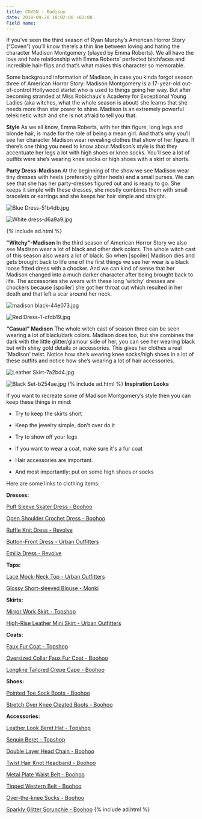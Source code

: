 ```yaml
---
title: COVEN - Madison
date: 2018-09-20 18:02:00 +02:00
Field name: 
---
```



If you’ve seen the third season of Ryan Murphy’s American Horror Story (“Coven”) you’ll know there’s a thin line between loving and hating the character Madison Montgomery (played by Emma Roberts). We all have the love and hate relationship with Emma Roberts’ perfected bitchfaces and incredible hair-flips and that’s what makes this character so memorable.

Some background information of Madison, in case you kinda forgot season three of American Horror Story: Madison Montgomery is a 17-year-old out-of-control Hollywood starlet who is used to things going her way. But after becoming stranded at Miss Robichaux's Academy for Exceptional Young Ladies (aka witches, what the whole season is about) she learns that she needs more than star power to shine. Madison is an extremely powerful telekinetic witch and she is not afraid to tell you that.

**Style**
As we all know, Emma Roberts, with her thin figure, long legs and blonde hair, is made for the role of being a mean girl. And that’s why you’ll see her character Madison wear revealing clothes that show of her figure. If there’s one thing you need to know about Madison’s style is that they accentuate her legs a lot with high shoes or knee socks. You’ll see a lot of outfits were she’s wearing knee socks or high shoes with a skirt or shorts.


**Party Dress-Madison**
At the beginning of the show we see Madison wear tiny dresses with heels (preferably glitter heels) and a small purses. We can see that she has her party-dresses figured out and is ready to go. She keeps it simple with these dresses, she mostly combines them with small bracelets or earrings and she keeps her hair simple and straight.

![Blue Dress-51b4db.jpg](/uploads/Blue%20Dress-51b4db.jpg)

![White dress-d6a9a9.jpg](/uploads/White%20dress-d6a9a9.jpg)

{% include ad.html %}

**"Witchy"-Madison**
In the third season of American Horror Story we also see Madison wear a lot of black and other dark colors. The whole witch cast of this season also wears a lot of black. So when \[spoiler\] Madison dies and gets brought back to life one of the first things we see her wear is a black loose fitted dress with a chocker. And we can kind of sense that her Madison changed into a much darker character after being brought back to life. The accessories she wears with these long ‘witchy’ dresses are chockers because \[spoiler\] she got her throat cut which resulted in her death and that left a scar around her neck.


![madison black-44e073.jpg](/uploads/madison%20black-44e073.jpg)

![Red Dress-1-cfdb19.jpg](/uploads/Red%20Dress-1-cfdb19.jpg)

**“Casual” Madison**
The whole witch cast of season three can be seen wearing a lot of black/dark colors. Madison does too, but she combines the dark with the little glitter/glamour side of her, you can see her wearing black but with shiny gold details or accessories. This gives her clothes a real 'Madison' twist. Notice how she’s wearing knee socks/high shoes in a lot of these outfits and notice how she’s wearing a lot of hair accessories.

![Leather Skirt-7a2bd4.jpg](/uploads/Leather%20Skirt-7a2bd4.jpg)

![Black Set-b254ae.jpg](/uploads/Black%20Set-b254ae.jpg)
{% include ad.html %}
**Inspiration Looks**

If you want to recreate some of Madison Montgomery’s style then you can keep these things in mind:

* Try to keep the skirts short

* Keep the jewelry simple, don't over do it

* Try to show off your legs

* If you want to wear a coat, make sure it's a fur coat

* Hair accessories are important.

* And most importantly: put on some high shoes or socks

Here are some links to clothing items:

**Dresses:**

[Puff Sleeve Skater Dress - Boohoo](https://us.boohoo.com/square-neck-3%2F4-puff-sleeve-skater-dress/DZZ14552.html)

[Open Shoulder Crochet Dress - Boohoo](https://nl.boohoo.com/plus-open-shoulder-crochet-dress/PZZ81043.html?color=105)

[Ruffle Knit Dress - Revolve](https://www.revolve.com/ronny-kobo-bethanny-ruffle-pointelle-knit-dress/dp/RONR-WD307/?d=Womens&page=2&lc=14&itrownum=5&itcurrpage=2&itview=01)

[Button-Front Dress - Urban Outfitters](https://www.urbanoutfitters.com/shop/lioness-american-sweetheart-plunging-button-front-dress?category=dresses&color=001)

[Emilia Dress - Revolve](https://www.revolve.com/sabina-musayev-emilia-dress/dp/SBNA-WD5/?d=Womens&page=2&lc=5&itrownum=2&itcurrpage=2&itview=01)

**Tops:**

[Lace Mock-Neck Top - Urban Outfitters](https://www.urbanoutfitters.com/shop/uo-bella-lace-mock-neck-top?category=womens-tops&color=001)

[Glossy Short-sleeved Blouse - Monki](https://www.monki.com/en_eur/clothing/tops/shirts-and-blouses/product.glossy-short-sleeved-blouse-black-magic.0684913001.html)

**Skirts:**

[Mirror Work Skirt - Topshop](http://eu.topshop.com/en/tseu/product/clothing-485092/skirts-485114/cast-no-shadow-mirror-work-skirt-by-wyldr-7405524)

[High-Rise Leather Mini Skirt - Urban Outfitters](https://www.urbanoutfitters.com/shop/vintage-high-rise-leather-mini-skirt?category=skirts&color=001)

**Coats:**

[Faux Fur Coat - Topshop](http://eu.topshop.com/en/tseu/product/clothing-485092/jackets-coats-2390890/tall-faux-fur-coat-7879416)

[Oversized Collar Faux Fur Coat - Boohoo](https://nl.boohoo.com/jasmine-boutique-oversized-collar-faux-fur-coat/DZZ49835.html)

[Longline Tailored Crepe Cape - Boohoo](https://nl.boohoo.com/longline-tailored-crepe-cape/DZZ77562.html?color=105)

**Shoes:**

[Pointed Toe Sock Boots - Boohoo](https://nl.boohoo.com/pointed-toe-sock-boots/DZZ33686.html)

[Stretch Over Knee Cleated Boots - Boohoo](https://nl.boohoo.com/stretch-over-knee-cleated-boots/DZZ97820.html)

**Accessories:**

[Leather Look Beret Hat - Topshop](http://eu.topshop.com/en/tseu/product/bags-accessories-1702217/hats-485128/leather-look-beret-hat-7815408)

[Sequin Beret - Topshop](http://eu.topshop.com/en/tseu/product/bags-accessories-1702217/hats-485128/sequin-beret-7738268)

[Double Layer Head Chain - Boohoo](https://nl.boohoo.com/diamante-double-layer-head-chain/DZZ18949.html)

[Twist Hair Knot Headband - Boohoo](https://nl.boohoo.com/jersey-twist-knot-headband/DZZ25027.html?color=394)

[Metal Plate Waist Belt - Boohoo](https://nl.boohoo.com/textured-metal-plate-waist-belt/AZZ16035.html)

[Tipped Western Belt - Boohoo](https://nl.boohoo.com/filigree-buckle-metal-tipped-western-belt/DZZ21534.html)

[Over-the-knee Socks - Boohoo](https://nl.boohoo.com/over-the-knee-socks-3-pack/DZZ76276.html)

[Sparkly Glitter Scrunchie - Boohoo](https://nl.boohoo.com/sparkly-glitter-scrunchie/DZZ47984.html)
{% include ad.html %}